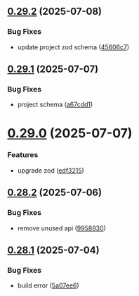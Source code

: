 ## [0.29.2](https://github.com/incmixlabs/utils/compare/v0.29.1...v0.29.2) (2025-07-08)


### Bug Fixes

* update project zod schema ([45606c7](https://github.com/incmixlabs/utils/commit/45606c73ffd2ab656d9268b9fd7ce9c06d82ae55))



## [0.29.1](https://github.com/incmixlabs/utils/compare/v0.29.0...v0.29.1) (2025-07-07)


### Bug Fixes

* project schema ([a67cdd1](https://github.com/incmixlabs/utils/commit/a67cdd16ccda13572fbbf39c92c29c284b33b4f5))



# [0.29.0](https://github.com/incmixlabs/utils/compare/v0.28.2...v0.29.0) (2025-07-07)


### Features

* upgrade zod ([edf3215](https://github.com/incmixlabs/utils/commit/edf3215a33cf77c2df13cef1449a349aa609de7c))



## [0.28.2](https://github.com/incmixlabs/utils/compare/v0.28.1...v0.28.2) (2025-07-06)


### Bug Fixes

* remove unused api ([9958930](https://github.com/incmixlabs/utils/commit/9958930aea322cc75bb8a7e572e3afe89017417f))



## [0.28.1](https://github.com/incmixlabs/utils/compare/v0.28.0...v0.28.1) (2025-07-04)


### Bug Fixes

* build error ([5a07ee6](https://github.com/incmixlabs/utils/commit/5a07ee6557b0ff0afb280be5076f10db43178416))